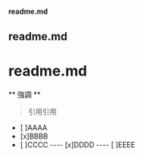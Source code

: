 #### readme.md ####
## readme.md ##
# readme.md #

** 強調 **
> 引用引用

- [ ]AAAA
- [x]BBBB
- [ ]CCCC
---- [x]DDDD
---- [ ]EEEE


